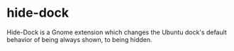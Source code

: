# hide-dock
Hide-Dock is a Gnome extension which changes the Ubuntu dock's default behavior of being always shown, to being hidden.

